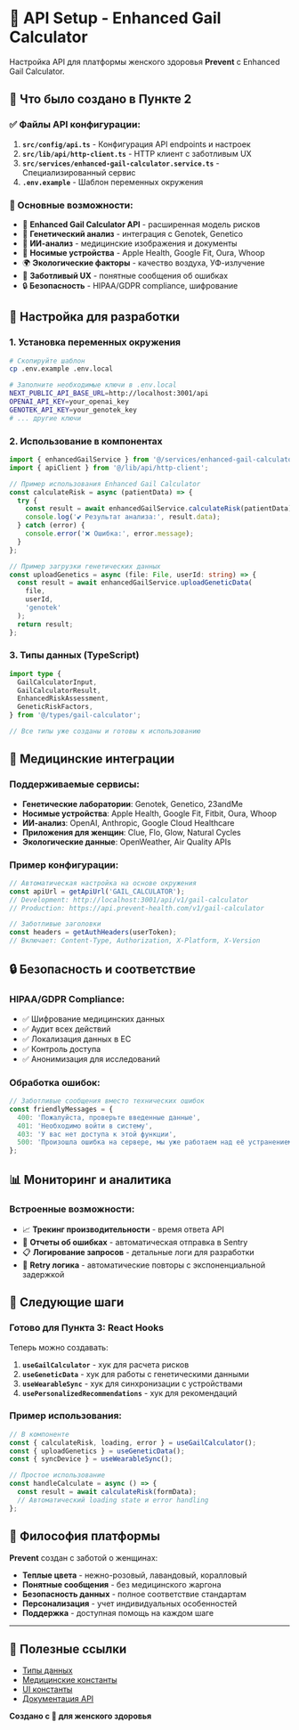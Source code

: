 # 🌸 API Setup - Enhanced Gail Calculator

Настройка API для платформы женского здоровья **Prevent** с Enhanced Gail Calculator.

## 🎯 Что было создано в Пункте 2

### ✅ Файлы API конфигурации:

1. **`src/config/api.ts`** - Конфигурация API endpoints и настроек
2. **`src/lib/api/http-client.ts`** - HTTP клиент с заботливым UX
3. **`src/services/enhanced-gail-calculator.service.ts`** - Специализированный сервис
4. **`.env.example`** - Шаблон переменных окружения

### 🔧 Основные возможности:

- 🧮 **Enhanced Gail Calculator API** - расширенная модель рисков
- 🧬 **Генетический анализ** - интеграция с Genotek, Genetico
- 🤖 **ИИ-анализ** - медицинские изображения и документы
- 📱 **Носимые устройства** - Apple Health, Google Fit, Oura, Whoop
- 🌍 **Экологические факторы** - качество воздуха, УФ-излучение
- 💖 **Заботливый UX** - понятные сообщения об ошибках
- 🔒 **Безопасность** - HIPAA/GDPR compliance, шифрование

## 🚀 Настройка для разработки

### 1. Установка переменных окружения

```bash
# Скопируйте шаблон
cp .env.example .env.local

# Заполните необходимые ключи в .env.local
NEXT_PUBLIC_API_BASE_URL=http://localhost:3001/api
OPENAI_API_KEY=your_openai_key
GENOTEK_API_KEY=your_genotek_key
# ... другие ключи
```

### 2. Использование в компонентах

```typescript
import { enhancedGailService } from '@/services/enhanced-gail-calculator.service';
import { apiClient } from '@/lib/api/http-client';

// Пример использования Enhanced Gail Calculator
const calculateRisk = async (patientData) => {
  try {
    const result = await enhancedGailService.calculateRisk(patientData);
    console.log('💕 Результат анализа:', result.data);
  } catch (error) {
    console.error('❌ Ошибка:', error.message);
  }
};

// Пример загрузки генетических данных
const uploadGenetics = async (file: File, userId: string) => {
  const result = await enhancedGailService.uploadGeneticData(
    file, 
    userId, 
    'genotek'
  );
  return result;
};
```

### 3. Типы данных (TypeScript)

```typescript
import type {
  GailCalculatorInput,
  GailCalculatorResult,
  EnhancedRiskAssessment,
  GeneticRiskFactors,
} from '@/types/gail-calculator';

// Все типы уже созданы и готовы к использованию
```

## 🏥 Медицинские интеграции

### Поддерживаемые сервисы:

- **Генетические лаборатории**: Genotek, Genetico, 23andMe
- **Носимые устройства**: Apple Health, Google Fit, Fitbit, Oura, Whoop
- **ИИ-анализ**: OpenAI, Anthropic, Google Cloud Healthcare
- **Приложения для женщин**: Clue, Flo, Glow, Natural Cycles
- **Экологические данные**: OpenWeather, Air Quality APIs

### Пример конфигурации:

```typescript
// Автоматическая настройка на основе окружения
const apiUrl = getApiUrl('GAIL_CALCULATOR'); 
// Development: http://localhost:3001/api/v1/gail-calculator
// Production: https://api.prevent-health.com/v1/gail-calculator

// Заботливые заголовки
const headers = getAuthHeaders(userToken);
// Включает: Content-Type, Authorization, X-Platform, X-Version
```

## 🔒 Безопасность и соответствие

### HIPAA/GDPR Compliance:

- ✅ Шифрование медицинских данных
- ✅ Аудит всех действий 
- ✅ Локализация данных в ЕС
- ✅ Контроль доступа
- ✅ Анонимизация для исследований

### Обработка ошибок:

```typescript
// Заботливые сообщения вместо технических ошибок
const friendlyMessages = {
  400: 'Пожалуйста, проверьте введенные данные',
  401: 'Необходимо войти в систему',
  403: 'У вас нет доступа к этой функции',
  500: 'Произошла ошибка на сервере, мы уже работаем над её устранением',
};
```

## 📊 Мониторинг и аналитика

### Встроенные возможности:

- 📈 **Трекинг производительности** - время ответа API
- 🐛 **Отчеты об ошибках** - автоматическая отправка в Sentry
- 📋 **Логирование запросов** - детальные логи для разработки
- 🔄 **Retry логика** - автоматические повторы с экспоненциальной задержкой

## 🚦 Следующие шаги

### Готово для Пункта 3: React Hooks

Теперь можно создавать:

1. **`useGailCalculator`** - хук для расчета рисков
2. **`useGeneticData`** - хук для работы с генетическими данными  
3. **`useWearableSync`** - хук для синхронизации с устройствами
4. **`usePersonalizedRecommendations`** - хук для рекомендаций

### Пример использования:

```typescript
// В компоненте
const { calculateRisk, loading, error } = useGailCalculator();
const { uploadGenetics } = useGeneticData();
const { syncDevice } = useWearableSync();

// Простое использование
const handleCalculate = async () => {
  const result = await calculateRisk(formData);
  // Автоматический loading state и error handling
};
```

## 💖 Философия платформы

**Prevent** создан с заботой о женщинах:

- **Теплые цвета** - нежно-розовый, лавандовый, коралловый
- **Понятные сообщения** - без медицинского жаргона
- **Безопасность данных** - полное соответствие стандартам
- **Персонализация** - учет индивидуальных особенностей
- **Поддержка** - доступная помощь на каждом шаге

---

## 🔗 Полезные ссылки

- [Типы данных](/src/types/gail-calculator.ts)
- [Медицинские константы](/src/lib/constants/medical-constants.ts)
- [UI константы](/src/lib/constants/ui-constants.ts)
- [Документация API](https://api.prevent-health.com/docs)

**Создано с 💖 для женского здоровья**